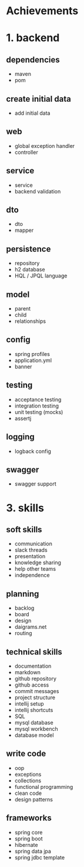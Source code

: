 # Achievements

# 1. backend

## dependencies

- maven
- pom

## create initial data

- add initial data

## web

- global exception handler
- controller

## service

- service
- backend validation

## dto

- dto
- mapper

## persistence

- repository
- h2 database
- HQL / JPQL language

## model

- parent
- child
- relationships

## config

- spring profiles
- application.yml
- banner

## testing

- acceptance testing
- integration testing
- unit testing (mocks)
- assertj

## logging

- logback config

## swagger

- swagger support

# 3. skills

## soft skills

- communication
- slack threads
- presentation
- knowledge sharing
- help other teams
- independence

## planning

- backlog
- board
- design
- daigrams.net
- routing

## technical skills

- documentation
- markdown
- github repository
- github access
- commit messages
- project structure
- intellij setup
- intellij shortcuts
- SQL
- mysql database
- mysql workbench
- database model

## write code

- oop
- exceptions
- collections
- functional programming
- clean code
- design patterns

## frameworks

- spring core
- spring boot
- hibernate
- spring data jpa
- spring jdbc template
